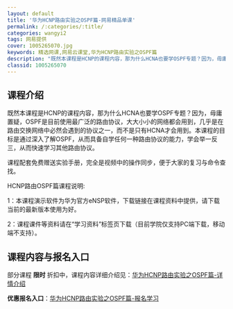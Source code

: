 ```yaml
---
layout: default
title: '华为HCNP路由实验之OSPF篇-网易精品单课'
permalink: /:categories/:title/
categories: wangyi2
tags: 网易提供
cover: 1005265070.jpg
keywords: 精选网课,网易云课堂,华为HCNP路由实验之OSPF篇
description: "既然本课程是HCNP的课程内容，那为什么HCNA也要学OSPF专题？因为，毋庸置疑，OSPF是目前使用最广泛的路由协议，大大小小的网络都会用到，几乎是在路由交换网络中必然会遇到的协议之一，而"
classid: 1005265070
---
```


## 课程介绍

既然本课程是HCNP的课程内容，那为什么HCNA也要学OSPF专题？因为，毋庸置疑，OSPF是目前使用最广泛的路由协议，大大小小的网络都会用到，几乎是在路由交换网络中必然会遇到的协议之一，而不是只有HCNA才会用到。本课程的目标是通过深入了解OSPF，从而具备自学任何一种路由协议的能力，学会举一反三，从而快速学习其他路由协议。

课程配套免费赠送实验手册，完全是视频中的操作同步，便于大家的复习与命令查找。




HCNP路由OSPF篇课程说明:

1：本课程演示软件为华为官方eNSP软件，下载链接在课程资料中提供，请下载当前的最新版本使用为好。

2：课程课件等资料请在“学习资料”标签页下载（目前学院仅支持PC端下载，移动端不支持）。

## 课程内容与报名入口

部分课程 **限时** 折扣中，课程内容详细介绍见：[华为HCNP路由实验之OSPF篇-详情介绍](https://study.163.com/course/introduction/1005265070.htm?share=1&shareId=1025206652&utm_campaign=share&utm_medium=iphoneShare&utm_source=&utm_u=1025206652)

**优惠报名入口**：[华为HCNP路由实验之OSPF篇-报名学习](https://study.163.com/course/introduction/1005265070.htm?share=1&shareId=1025206652&utm_campaign=share&utm_medium=iphoneShare&utm_source=&utm_u=1025206652)

